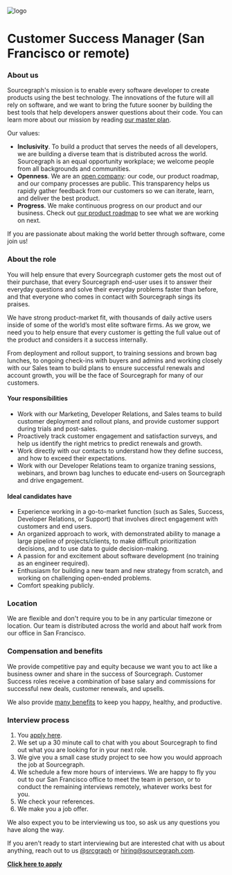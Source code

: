 ![logo](https://sourcegraph.com/.assets/img/sourcegraph-light-head-logo.svg)

# Customer Success Manager (San Francisco or remote)

### About us

Sourcegraph's mission is to enable every software developer to create products using the best technology. The innovations of the future will all rely on software, and we want to bring the future sooner by building the best tools that help developers answer questions about their code. You can learn more about our mission by reading [our master plan](https://sourcegraph.com/plan).

Our values:

- **Inclusivity**. To build a product that serves the needs of all developers, we are building a diverse team that is distributed across the world. Sourcegraph is an equal opportunity workplace; we welcome people from all backgrounds and communities.
- **Openness**. We are an [open company](https://docs.sourcegraph.com/dev/open_source_open_company): our code, our product roadmap, and our company processes are public. This transparency helps us rapidly gather feedback from our customers so we can iterate, learn, and deliver the best product.
- **Progress**. We make continuous progress on our product and our business. Check out [our product roadmap](https://docs.sourcegraph.com/dev/roadmap) to see what we are working on next.

If you are passionate about making the world better through software, come join us!

### About the role

You will help ensure that every Sourcegraph customer gets the most out of their purchase, that every Sourcegraph end-user  uses it to answer their everyday questions and solve their everyday problems faster than before, and that everyone who comes in contact with Sourcegraph sings its praises.

We have strong product-market fit, with thousands of daily active users inside of some of the world’s most elite software firms. As we grow, we need you to help ensure that every customer is getting the full value out of the product and considers it a success internally.

From deployment and rollout support, to training sessions and brown bag lunches, to ongoing check-ins with buyers and admins and working closely with our Sales team to build plans to ensure successful renewals and account growth, you will be the face of Sourcegraph for many of our customers.

#### Your responsibilities

- Work with our Marketing, Developer Relations, and Sales teams to build customer deployment and rollout plans, and provide customer support during trials and post-sales.
- Proactively track customer engagement and satisfaction surveys, and help us identify the right metrics to predict renewals and growth.
- Work directly with our contacts to understand how they define success, and how to exceed their expectations.
- Work with our Developer Relations team to organize traning sessions, webinars, and brown bag lunches to educate end-users on Sourcegraph and drive engagement.

#### Ideal candidates have

- Experience working in a go-to-market function (such as Sales, Success, Developer Relations, or Support) that involves direct engagement with customers and end users.
- An organized approach to work, with demonstrated ability to manage a large pipeline of projects/clients, to make difficult prioritization decisions, and to use data to guide decision-making.
- A passion for and excitement about software development (no training as an engineer required).
- Enthusiasm for building a new team and new strategy from scratch, and working on challenging open-ended problems.
- Comfort speaking publicly.

### Location

We are flexible and don't require you to be in any particular timezone or location. Our team is distributed across the world and about half work from our office in San Francisco.

### Compensation and benefits

We provide competitive pay and equity because we want you to act like a business owner and share in the success of Sourcegraph. Customer Success roles receive a combination of base salary and commissions for successful new deals, customer renewals, and upsells.

We also provide [many benefits](../README.md#benefits) to keep you happy, healthy, and productive.

### Interview process

1.  You [apply here](https://hire.withgoogle.com/public/jobs/sourcegraphcom/view/P_AAAAAADAAC5DNMQDlW_VVQ).
1.  We set up a 30 minute call to chat with you about Sourcegraph to find out what you are looking for in your next role.
1.  We give you a small case study project to see how you would approach the job at Sourcegraph.
1.  We schedule a few more hours of interviews. We are happy to fly you out to our San Francisco office to meet the team in person, or to conduct the remaining interviews remotely, whatever works best for you.
1.  We check your references.
1.  We make you a job offer.

We also expect you to be interviewing us too, so ask us any questions you have along the way.

If you aren't ready to start interviewing but are interested chat with us about anything, reach out to us [@srcgraph](https://twitter.com/srcgraph) or hiring@sourcegraph.com.

**[Click here to apply](...)**
